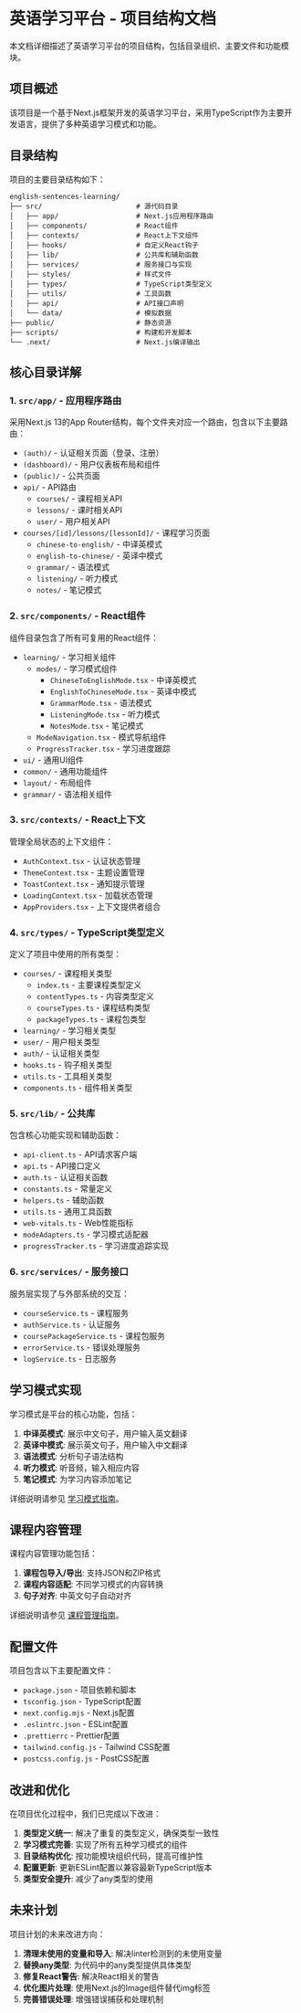 # 英语学习平台 - 项目结构文档

本文档详细描述了英语学习平台的项目结构，包括目录组织、主要文件和功能模块。

## 项目概述

该项目是一个基于Next.js框架开发的英语学习平台，采用TypeScript作为主要开发语言，提供了多种英语学习模式和功能。

## 目录结构

项目的主要目录结构如下：

```
english-sentences-learning/
├── src/                       # 源代码目录
│   ├── app/                   # Next.js应用程序路由
│   ├── components/            # React组件
│   ├── contexts/              # React上下文组件
│   ├── hooks/                 # 自定义React钩子
│   ├── lib/                   # 公共库和辅助函数
│   ├── services/              # 服务接口与实现
│   ├── styles/                # 样式文件
│   ├── types/                 # TypeScript类型定义
│   ├── utils/                 # 工具函数
│   ├── api/                   # API接口声明
│   └── data/                  # 模拟数据
├── public/                    # 静态资源
├── scripts/                   # 构建和开发脚本
└── .next/                     # Next.js编译输出
```

## 核心目录详解

### 1. `src/app/` - 应用程序路由

采用Next.js 13的App Router结构，每个文件夹对应一个路由，包含以下主要路由：

- `(auth)/` - 认证相关页面（登录、注册）
- `(dashboard)/` - 用户仪表板布局和组件
- `(public)/` - 公共页面
- `api/` - API路由
  - `courses/` - 课程相关API
  - `lessons/` - 课时相关API
  - `user/` - 用户相关API
- `courses/[id]/lessons/[lessonId]/` - 课程学习页面
  - `chinese-to-english/` - 中译英模式
  - `english-to-chinese/` - 英译中模式
  - `grammar/` - 语法模式
  - `listening/` - 听力模式
  - `notes/` - 笔记模式

### 2. `src/components/` - React组件

组件目录包含了所有可复用的React组件：

- `learning/` - 学习相关组件
  - `modes/` - 学习模式组件
    - `ChineseToEnglishMode.tsx` - 中译英模式
    - `EnglishToChineseMode.tsx` - 英译中模式
    - `GrammarMode.tsx` - 语法模式
    - `ListeningMode.tsx` - 听力模式
    - `NotesMode.tsx` - 笔记模式
  - `ModeNavigation.tsx` - 模式导航组件
  - `ProgressTracker.tsx` - 学习进度跟踪
- `ui/` - 通用UI组件
- `common/` - 通用功能组件
- `layout/` - 布局组件
- `grammar/` - 语法相关组件

### 3. `src/contexts/` - React上下文

管理全局状态的上下文组件：

- `AuthContext.tsx` - 认证状态管理
- `ThemeContext.tsx` - 主题设置管理
- `ToastContext.tsx` - 通知提示管理
- `LoadingContext.tsx` - 加载状态管理
- `AppProviders.tsx` - 上下文提供者组合

### 4. `src/types/` - TypeScript类型定义

定义了项目中使用的所有类型：

- `courses/` - 课程相关类型
  - `index.ts` - 主要课程类型定义
  - `contentTypes.ts` - 内容类型定义
  - `courseTypes.ts` - 课程结构类型
  - `packageTypes.ts` - 课程包类型
- `learning/` - 学习相关类型
- `user/` - 用户相关类型
- `auth/` - 认证相关类型
- `hooks.ts` - 钩子相关类型
- `utils.ts` - 工具相关类型
- `components.ts` - 组件相关类型

### 5. `src/lib/` - 公共库

包含核心功能实现和辅助函数：

- `api-client.ts` - API请求客户端
- `api.ts` - API接口定义
- `auth.ts` - 认证相关函数
- `constants.ts` - 常量定义
- `helpers.ts` - 辅助函数
- `utils.ts` - 通用工具函数
- `web-vitals.ts` - Web性能指标
- `modeAdapters.ts` - 学习模式适配器
- `progressTracker.ts` - 学习进度追踪实现

### 6. `src/services/` - 服务接口

服务层实现了与外部系统的交互：

- `courseService.ts` - 课程服务
- `authService.ts` - 认证服务
- `coursePackageService.ts` - 课程包服务
- `errorService.ts` - 错误处理服务
- `logService.ts` - 日志服务

## 学习模式实现

学习模式是平台的核心功能，包括：

1. **中译英模式**: 展示中文句子，用户输入英文翻译
2. **英译中模式**: 展示英文句子，用户输入中文翻译
3. **语法模式**: 分析句子语法结构
4. **听力模式**: 听音频，输入相应内容
5. **笔记模式**: 为学习内容添加笔记

详细说明请参见 [学习模式指南](./README-learning-modes.md)。

## 课程内容管理

课程内容管理功能包括：

1. **课程包导入/导出**: 支持JSON和ZIP格式
2. **课程内容适配**: 不同学习模式的内容转换
3. **句子对齐**: 中英文句子自动对齐

详细说明请参见 [课程管理指南](./README-course-management.md)。

## 配置文件

项目包含以下主要配置文件：

- `package.json` - 项目依赖和脚本
- `tsconfig.json` - TypeScript配置
- `next.config.mjs` - Next.js配置
- `.eslintrc.json` - ESLint配置
- `.prettierrc` - Prettier配置
- `tailwind.config.js` - Tailwind CSS配置
- `postcss.config.js` - PostCSS配置

## 改进和优化

在项目优化过程中，我们已完成以下改进：

1. **类型定义统一**: 解决了重复的类型定义，确保类型一致性
2. **学习模式完善**: 实现了所有五种学习模式的组件
3. **目录结构优化**: 按功能模块组织代码，提高可维护性
4. **配置更新**: 更新ESLint配置以兼容最新TypeScript版本
5. **类型安全提升**: 减少了any类型的使用

## 未来计划

项目计划的未来改进方向：

1. **清理未使用的变量和导入**: 解决linter检测到的未使用变量
2. **替换any类型**: 为代码中的any类型提供具体类型
3. **修复React警告**: 解决React相关的警告
4. **优化图片处理**: 使用Next.js的Image组件替代img标签
5. **完善错误处理**: 增强错误捕获和处理机制 